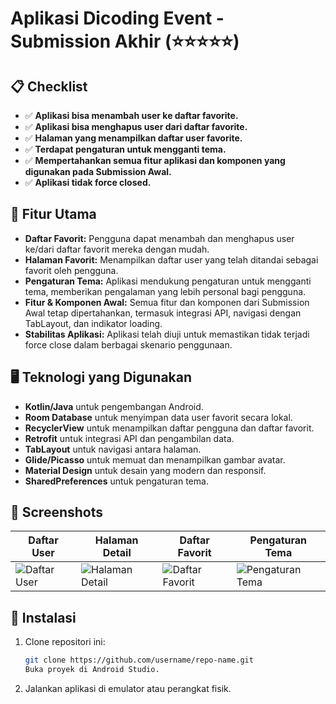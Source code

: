 # Aplikasi Dicoding Event - Submission Akhir (⭐⭐⭐⭐⭐)

## 📋 Checklist

- ✅ **Aplikasi bisa menambah user ke daftar favorite.**
- ✅ **Aplikasi bisa menghapus user dari daftar favorite.**
- ✅ **Halaman yang menampilkan daftar user favorite.**
- ✅ **Terdapat pengaturan untuk mengganti tema.**
- ✅ **Mempertahankan semua fitur aplikasi dan komponen yang digunakan pada Submission Awal.**
- ✅ **Aplikasi tidak force closed.**

## 🎨 Fitur Utama

- **Daftar Favorit:** Pengguna dapat menambah dan menghapus user ke/dari daftar favorit mereka dengan mudah.
- **Halaman Favorit:** Menampilkan daftar user yang telah ditandai sebagai favorit oleh pengguna.
- **Pengaturan Tema:** Aplikasi mendukung pengaturan untuk mengganti tema, memberikan pengalaman yang lebih personal bagi pengguna.
- **Fitur & Komponen Awal:** Semua fitur dan komponen dari Submission Awal tetap dipertahankan, termasuk integrasi API, navigasi dengan TabLayout, dan indikator loading.
- **Stabilitas Aplikasi:** Aplikasi telah diuji untuk memastikan tidak terjadi force close dalam berbagai skenario penggunaan.

## 🖥️ Teknologi yang Digunakan

- **Kotlin/Java** untuk pengembangan Android.
- **Room Database** untuk menyimpan data user favorit secara lokal.
- **RecyclerView** untuk menampilkan daftar pengguna dan daftar favorit.
- **Retrofit** untuk integrasi API dan pengambilan data.
- **TabLayout** untuk navigasi antara halaman.
- **Glide/Picasso** untuk memuat dan menampilkan gambar avatar.
- **Material Design** untuk desain yang modern dan responsif.
- **SharedPreferences** untuk pengaturan tema.

## 📸 Screenshots

| Daftar User | Halaman Detail | Daftar Favorit | Pengaturan Tema |
|-------------|----------------|----------------|-----------------|
| ![Daftar User](https://github.com/user-attachments/assets/1784371b-923a-4440-af27-c8eb2fa85eee) | ![Halaman Detail](https://github.com/user-attachments/assets/1c93378b-06d0-4762-866e-42165c81cb5e) | ![Daftar Favorit](https://github.com/user-attachments/assets/77f28bbc-90cd-4367-9151-dd885363e11f) | ![Pengaturan Tema](https://github.com/user-attachments/assets/f2680e17-9673-4ab3-a22a-a44ec3c8c297) |


## 🚀 Instalasi

1. Clone repositori ini:

   ```bash
   git clone https://github.com/username/repo-name.git
   Buka proyek di Android Studio.
2. Jalankan aplikasi di emulator atau perangkat fisik.
